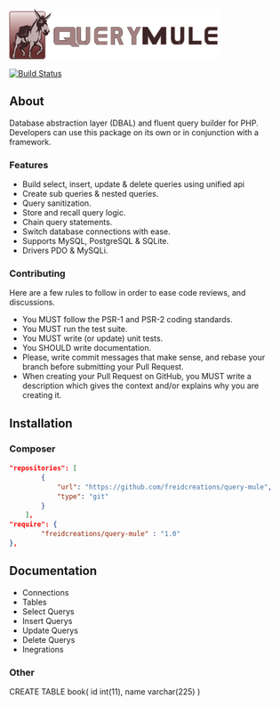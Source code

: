 <img src="docs/logo.png" width="375" height="90">

[![Build Status](https://travis-ci.org/freidcreations/query-mule.svg?branch=master)](https://travis-ci.org/freidcreations/query-mule)

## About
Database abstraction layer (DBAL) and fluent query builder for PHP. Developers can use this package on its own or in conjunction with a framework.

### Features
* Build select, insert, update & delete queries using unified api 
* Create sub queries & nested queries.
* Query sanitization.
* Store and recall query logic.
* Chain query statements.
* Switch database connections with ease.
* Supports MySQL, PostgreSQL & SQLite.
* Drivers PDO & MySQLi.

### Contributing
Here are a few rules to follow in order to ease code reviews, 
and discussions.
 
* You MUST follow the PSR-1 and PSR-2 coding standards.  
* You MUST run the test suite.
* You MUST write (or update) unit tests.
* You SHOULD write documentation.
* Please, write commit messages that make sense, and rebase your branch before submitting your Pull Request.
* When creating your Pull Request on GitHub, you MUST write a description which gives the context and/or explains why you are creating it.


## Installation

### Composer
```json
"repositories": [
        {
            "url": "https://github.com/freidcreations/query-mule",
            "type": "git"
        }
    ],
"require": {
        "freidcreations/query-mule" : "1.0"
},
```

## Documentation
* Connections
* Tables
* Select Querys
* Insert Querys
* Update Querys
* Delete Querys
* Inegrations



### Other
CREATE TABLE book(
  id int(11),
  name varchar(225)
)






